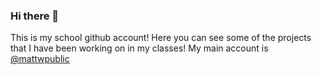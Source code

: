 ### Hi there 👋

This is my school github account! Here you can see some of the projects that I have been working on in my classes! My main account is [@mattwpublic](https://github.com/mattwpublic)
